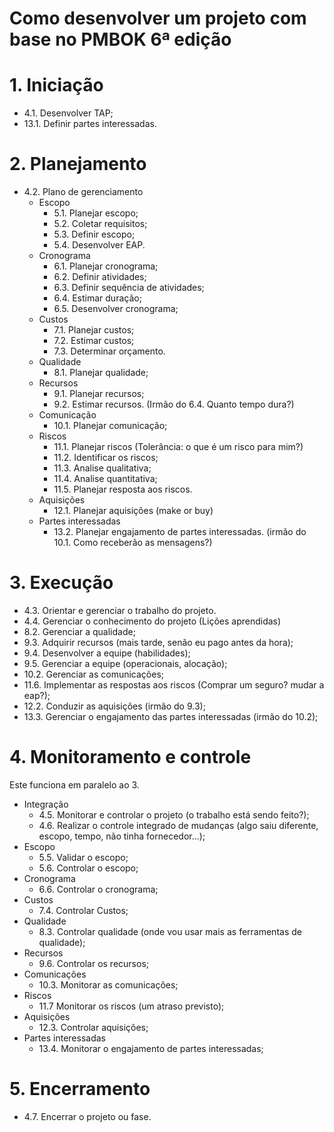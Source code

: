 # Como desenvolver um projeto com base no PMBOK 6ª edição

# 1. Iniciação

- 4.1. Desenvolver TAP;
- 13.1. Definir partes interessadas. 

# 2. Planejamento

- 4.2. Plano de gerenciamento
  - Escopo
    - 5.1. Planejar escopo;
    - 5.2. Coletar requisitos; 
    - 5.3. Definir escopo; 
    - 5.4. Desenvolver EAP. 
  - Cronograma
    - 6.1. Planejar cronograma; 
    - 6.2. Definir atividades;
    - 6.3. Definir sequência de atividades;
    - 6.4. Estimar duração; 
    - 6.5. Desenvolver cronograma; 
  - Custos
    - 7.1. Planejar custos; 
    - 7.2. Estimar custos; 
    - 7.3. Determinar orçamento. 
  - Qualidade
    - 8.1. Planejar qualidade;
  - Recursos 
    - 9.1. Planejar recursos; 
    - 9.2. Estimar recursos. (Irmão do 6.4. Quanto tempo dura?)
  - Comunicação
    - 10.1. Planejar comunicação; 
  - Riscos 
    - 11.1. Planejar riscos (Tolerância:  o que é um risco para mim?) 
    - 11.2. Identificar os riscos; 
    - 11.3. Analise qualitativa; 
    - 11.4. Analise quantitativa;
    - 11.5. Planejar resposta aos riscos. 
  - Aquisições
    - 12.1. Planejar aquisições (make or buy) 
  - Partes interessadas
    - 13.2. Planejar engajamento de partes interessadas. (irmão do 10.1. Como receberão as mensagens?)
    
# 3. Execução
  - 4.3. Orientar e gerenciar o trabalho do projeto. 
  - 4.4. Gerenciar o conhecimento do projeto (Lições aprendidas)
  - 8.2. Gerenciar a qualidade;
  - 9.3. Adquirir recursos (mais tarde, senão eu pago antes da hora);
  - 9.4. Desenvolver a equipe (habilidades); 
  - 9.5. Gerenciar a equipe (operacionais, alocação);
  - 10.2. Gerenciar as comunicações;
  - 11.6. Implementar as respostas aos riscos (Comprar um seguro? mudar a eap?);
  - 12.2. Conduzir as aquisições (irmão do 9.3); 
  - 13.3. Gerenciar o engajamento das partes interessadas (irmão do 10.2); 

# 4. Monitoramento e controle

Este funciona em paralelo ao 3. 

- Integração
    - 4.5. Monitorar e controlar o projeto (o trabalho está sendo feito?); 
    - 4.6. Realizar o controle integrado de mudanças (algo saiu diferente, escopo, tempo, não tinha fornecedor...);
- Escopo
  - 5.5. Validar o escopo; 
  - 5.6. Controlar o escopo;
- Cronograma
  - 6.6. Controlar o cronograma; 
- Custos
  - 7.4. Controlar Custos;
- Qualidade
  - 8.3. Controlar qualidade (onde vou usar mais as ferramentas de qualidade);
- Recursos 
  - 9.6. Controlar os recursos; 
- Comunicações
  - 10.3. Monitorar as comunicações;
- Riscos    
  - 11.7 Monitorar os riscos (um atraso previsto); 
- Aquisições
  - 12.3. Controlar aquisições;
- Partes interessadas
  - 13.4. Monitorar o engajamento de partes interessadas;

# 5. Encerramento

- 4.7. Encerrar o projeto ou fase. 
